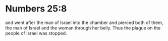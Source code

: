 # Numbers 25:8

and went after the man of Israel into the chamber and pierced both of them, the man of Israel and the woman through her belly. Thus the plague on the people of Israel was stopped.
